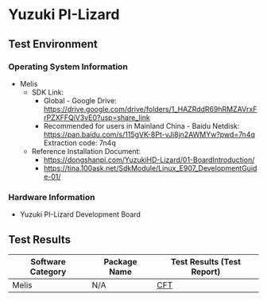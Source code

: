 # Yuzuki PI-Lizard

## Test Environment

### Operating System Information

- Melis
    - SDK Link:
        - Global - Google Drive: https://drive.google.com/drive/folders/1_HAZRddR69hRMZAVrxFrPZXFFQiV3vE0?usp=share_link
        - Recommended for users in Mainland China - Baidu Netdisk: https://pan.baidu.com/s/115gVK-8Pt-vJi8jn2AWMYw?pwd=7n4q Extraction code: 7n4q
    - Reference Installation Document:
        - https://dongshanpi.com/YuzukiHD-Lizard/01-BoardIntroduction/
        - https://tina.100ask.net/SdkModule/Linux_E907_DevelopmentGuide-01/

### Hardware Information

- Yuzuki PI-Lizard Development Board

## Test Results

| Software Category | Package Name | Test Results (Test Report) |
|-------------------|--------------|----------------------------|
| Melis             | N/A          | [CFT][Melis]               |

[Melis]: ./Melis/README.md
